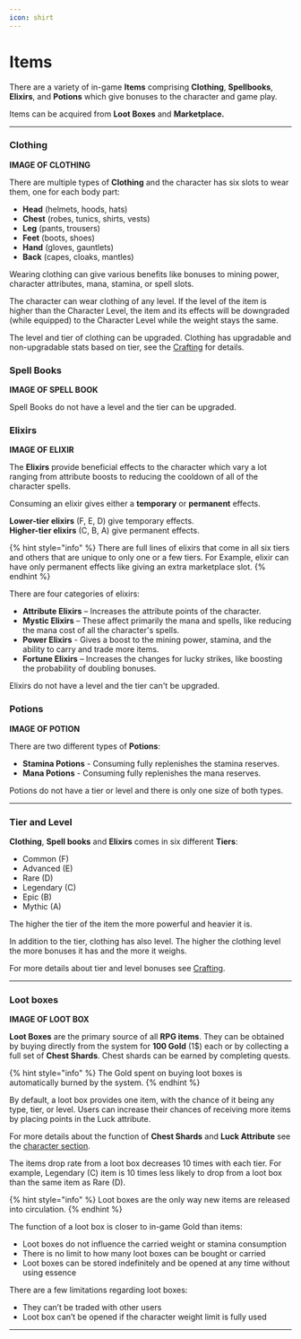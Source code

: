 ```yaml
---
icon: shirt
---
```


# Items

 There are a variety of in-game **Items** comprising **Clothing**, **Spellbooks**, **Elixirs**, and **Potions** which give bonuses to the character and game play. 

Items can be acquired from **Loot Boxes** and **Marketplace.** 

***

### Clothing

**IMAGE OF CLOTHING**

There are multiple types of **Clothing** and the character has six slots to wear them, one for each body part:

* **Head** (helmets, hoods, hats)
* **Chest** (robes, tunics, shirts, vests)
* **Leg** (pants, trousers)
* **Feet** (boots, shoes)
* **Hand** (gloves, gauntlets)
* **Back** (capes, cloaks, mantles) 

Wearing clothing can give various benefits like bonuses to mining power, character attributes, mana, stamina, or spell slots.

The character can wear clothing of any level. If the level of the item is higher than the Character Level, the item and its effects will be downgraded (while equipped) to the Character Level while the weight stays the same.

The level and tier of clothing can be upgraded. Clothing has upgradable and non-upgradable stats based on tier, see the [Crafting](crafting.md) for details.

### Spell Books

**IMAGE OF SPELL BOOK**

Spell Books do not have a level and the tier can be upgraded.

### Elixirs

**IMAGE OF ELIXIR**

The **Elixirs** provide beneficial effects to the character which vary a lot ranging from attribute boosts to reducing the cooldown of all of the character spells. 

Consuming an elixir gives either a **temporary** or **permanent** effects.

**Lower-tier elixirs** (F, E, D) give temporary effects.\
**Higher-tier elixirs** (C, B, A) give permanent effects.

{% hint style="info" %}
There are full lines of elixirs that come in all six tiers and others
that are unique to only one or a few tiers. For Example, elixir can have only permanent effects like giving an extra marketplace slot.
{% endhint %}

There are four categories of elixirs:

* **Attribute Elixirs** – Increases the attribute points of the character. 
* **Mystic Elixirs** – These affect primarily the mana and spells, like reducing the mana cost of all the character's spells. 
* **Power Elixirs** - Gives a boost to the mining power, stamina, and the ability to carry and trade more items.
* **Fortune Elixirs** – Increases the changes for lucky strikes, like boosting the probability of doubling bonuses.

Elixirs do not have a level and the tier can't be upgraded.

### Potions

**IMAGE OF POTION**

There are two different types of **Potions**: 

* **Stamina Potions** - Consuming fully replenishes the stamina reserves.
* **Mana Potions** - Consuming fully replenishes the mana reserves. 

Potions do not have a tier or level and there is only one size of both types.

***

### Tier and Level

**Clothing**, **Spell books** and **Elixirs** comes in six different **Tiers**:

* Common (F) 	
* Advanced (E) 	
* Rare (D)	
* Legendary (C) 	
* Epic (B) 	
* Mythic (A) 	

The higher the tier of the item the more powerful and heavier it is.

In addition to the tier, clothing has also level. The higher the clothing level the more bonuses it has and the more it weighs.

For more details about tier and level bonuses see [Crafting](crafting.md).

***

### Loot boxes

**IMAGE OF LOOT BOX**

**Loot Boxes** are the primary source of all **RPG items**. They can be obtained by buying directly from the system for **100 Gold** (1$) each or by collecting a full set of **Chest Shards**. Chest shards can be earned by completing quests.

{% hint style="info" %}
The Gold spent on buying loot boxes is automatically burned by the system.
{% endhint %}

By default, a loot box provides one item, with the chance of it being any type, tier, or level. Users can increase their chances of receiving more items by placing points in the Luck attribute. 

For more details about the function of **Chest Shards** and **Luck Attribute** see the [character section](character.md).

The items drop rate from a loot box decreases 10 times with each tier. For example, Legendary (C) item is 10 times less likely to drop from a loot box than the same item as Rare (D). 


{% hint style="info" %}
Loot boxes are the only way new items are released into circulation. 
{% endhint %}

The function of a loot box is closer to in-game Gold than items:

*  Loot boxes do not influence the carried weight or stamina consumption
*  There is no limit to how many loot boxes can be bought or carried
*  Loot boxes can be stored indefinitely and be opened at any time without using essence

There are a few limitations regarding loot boxes:

*  They can’t be traded with other users
*  Loot box can’t be opened if the character weight limit is fully used


***




